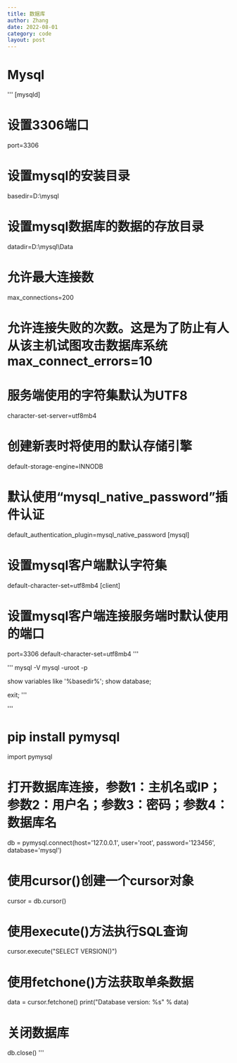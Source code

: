 ```yaml
---
title: 数据库
author: Zhang
date: 2022-08-01
category: code
layout: post
---
```


# Mysql
'''
[mysqld]
# 设置3306端口
port=3306
# 设置mysql的安装目录
basedir=D:\\mysql
# 设置mysql数据库的数据的存放目录
datadir=D:\\mysql\\Data
# 允许最大连接数
max_connections=200
# 允许连接失败的次数。这是为了防止有人从该主机试图攻击数据库系统max_connect_errors=10
# 服务端使用的字符集默认为UTF8
character-set-server=utf8mb4
# 创建新表时将使用的默认存储引擎
default-storage-engine=INNODB
# 默认使用“mysql_native_password”插件认证
default_authentication_plugin=mysql_native_password
[mysql]
# 设置mysql客户端默认字符集
default-character-set=utf8mb4
[client]
# 设置mysql客户端连接服务端时默认使用的端口
port=3306
default-character-set=utf8mb4
'''

'''
mysql -V
mysql -uroot -p

show variables like '%basedir%';
show database;

exit;
'''

'''
# pip install pymysql
import pymysql

# 打开数据库连接，参数1：主机名或IP；参数2：用户名；参数3：密码；参数4：数据库名
db = pymysql.connect(host='127.0.0.1', user='root', password='123456', database='mysql')

# 使用cursor()创建一个cursor对象
cursor = db.cursor()

# 使用execute()方法执行SQL查询
cursor.execute("SELECT VERSION()")

# 使用fetchone()方法获取单条数据
data = cursor.fetchone()
print("Database version: %s" % data)

# 关闭数据库
db.close()
'''
